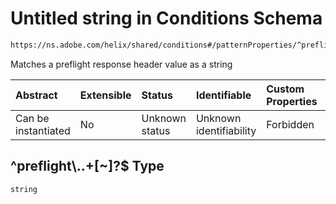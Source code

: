 # Untitled string in Conditions Schema

```txt
https://ns.adobe.com/helix/shared/conditions#/patternProperties/^preflight\..+[~]?$
```

Matches a preflight response header value as a string

| Abstract            | Extensible | Status         | Identifiable            | Custom Properties | Additional Properties | Access Restrictions | Defined In                                                               |
| :------------------ | :--------- | :------------- | :---------------------- | :---------------- | :-------------------- | :------------------ | :----------------------------------------------------------------------- |
| Can be instantiated | No         | Unknown status | Unknown identifiability | Forbidden         | Allowed               | none                | [conditions.schema.json*](conditions.schema.json "open original schema") |

## ^preflight\\..+\[\~]?$ Type

`string`
